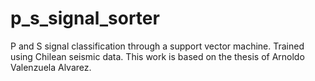 p_s_signal_sorter
=================

P and S signal classification through a support vector machine. Trained using Chilean seismic data.
This work is based on the thesis of Arnoldo Valenzuela Alvarez.

